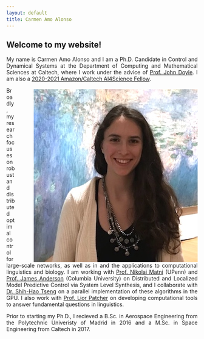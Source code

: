```yaml
---
layout: default
title: Carmen Amo Alonso
---
```

## Welcome to my website!

<p style='text-align: justify;'>  My name is Carmen Amo Alonso and I am a Ph.D. Candidate in Control and Dynamical Systems at the Department of Computing and Mathematical Sciences at Caltech, where I work under the advice of <a href="http://www.cds.caltech.edu/~doyle/wiki/index.php?title=Main_Page">Prof. John Doyle</a>.  I am also a <a href=" https://www.amazon.science/academic-engagements/caltech-names-eight-ai4science-fellows-supported-by-amazon">2020-2021 Amazon/Caltech AI4Science Fellow</a>. </p>

<img align="right" src="photo.jpeg" img style="float: right; padding-left: 50px;padding-top: 5px">

<p style='text-align: justify;'>  
Broadly, my research focuses on robust and distributed optimal control for large-scale networks, as well as in and the applications to computational linguistics and biology. I am working with <a href="https://nikolaimatni.github.io/index.html">Prof. Nikolai Matni</a>  (UPenn) and <a href="http://www.columbia.edu/~ja3451/">Prof. James Anderson</a> (Columbia University) on Distributed and Localized Model Predictive Control via System Level Synthesis, and I collaborate with <a href="https://shih-hao-tseng.github.io/website/index.html">Dr. Shih-Hao Tseng</a>  on a parallel implementation of these algorithms in the GPU. I also work with <a href="https://pachterlab.github.io">Prof. Lior Patcher</a> on developing computational tools to answer fundamental questions in linguistics.
</p>
<p style='text-align: justify;'>
Prior to starting my Ph.D., I recieved a B.Sc. in Aerospace Engineering from the Polytechnic Univeristy of Madrid in 2016 and a M.Sc. in Space Engineering from Caltech in 2017.  
</p>


